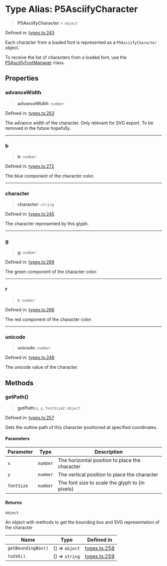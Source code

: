 # Type Alias: P5AsciifyCharacter

> **P5AsciifyCharacter** = `object`

Defined in: [types.ts:243](https://github.com/humanbydefinition/p5.asciify/blob/f7ea3aaf85f74af4820425d6e8a41eecf5d02d32/src/lib/types.ts#L243)

Each character from a loaded font is represented as a `P5AsciifyCharacter` object.

To receive the list of characters from a loaded font, use the [P5AsciifyFontManager](../classes/P5AsciifyFontManager.md) class.

## Properties

### advanceWidth

> **advanceWidth**: `number`

Defined in: [types.ts:263](https://github.com/humanbydefinition/p5.asciify/blob/f7ea3aaf85f74af4820425d6e8a41eecf5d02d32/src/lib/types.ts#L263)

The advance width of the character. Only relevant for SVG export. To be removed in the future hopefully.

---

### b

> **b**: `number`

Defined in: [types.ts:272](https://github.com/humanbydefinition/p5.asciify/blob/f7ea3aaf85f74af4820425d6e8a41eecf5d02d32/src/lib/types.ts#L272)

The blue component of the character color.

---

### character

> **character**: `string`

Defined in: [types.ts:245](https://github.com/humanbydefinition/p5.asciify/blob/f7ea3aaf85f74af4820425d6e8a41eecf5d02d32/src/lib/types.ts#L245)

The character represented by this glyph.

---

### g

> **g**: `number`

Defined in: [types.ts:269](https://github.com/humanbydefinition/p5.asciify/blob/f7ea3aaf85f74af4820425d6e8a41eecf5d02d32/src/lib/types.ts#L269)

The green component of the character color.

---

### r

> **r**: `number`

Defined in: [types.ts:266](https://github.com/humanbydefinition/p5.asciify/blob/f7ea3aaf85f74af4820425d6e8a41eecf5d02d32/src/lib/types.ts#L266)

The red component of the character color.

---

### unicode

> **unicode**: `number`

Defined in: [types.ts:248](https://github.com/humanbydefinition/p5.asciify/blob/f7ea3aaf85f74af4820425d6e8a41eecf5d02d32/src/lib/types.ts#L248)

The unicode value of the character.

## Methods

### getPath()

> **getPath**(`x`, `y`, `fontSize`): `object`

Defined in: [types.ts:257](https://github.com/humanbydefinition/p5.asciify/blob/f7ea3aaf85f74af4820425d6e8a41eecf5d02d32/src/lib/types.ts#L257)

Gets the outline path of this character positioned at specified coordinates.

#### Parameters

| Parameter  | Type     | Description                                     |
| ---------- | -------- | ----------------------------------------------- |
| `x`        | `number` | The horizontal position to place the character  |
| `y`        | `number` | The vertical position to place the character    |
| `fontSize` | `number` | The font size to scale the glyph to (in pixels) |

#### Returns

`object`

An object with methods to get the bounding box and SVG representation of the character

| Name               | Type           | Defined in                                                                                                                          |
| ------------------ | -------------- | ----------------------------------------------------------------------------------------------------------------------------------- |
| `getBoundingBox()` | () => `object` | [types.ts:258](https://github.com/humanbydefinition/p5.asciify/blob/f7ea3aaf85f74af4820425d6e8a41eecf5d02d32/src/lib/types.ts#L258) |
| `toSVG()`          | () => `string` | [types.ts:259](https://github.com/humanbydefinition/p5.asciify/blob/f7ea3aaf85f74af4820425d6e8a41eecf5d02d32/src/lib/types.ts#L259) |
